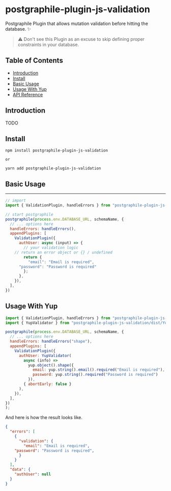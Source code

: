 # postgraphile-plugin-js-validation

Postgraphile Plugin that allows mutation validation before hitting the database. ✨

> ⚠️ Don't see this Plugin as an excuse to skip defining proper constraints in your database.

## Table of Contents
- [Introduction](#introduction)
- [Install](#install)
- [Basic Usage](#basic-usage)
- [Usage With Yup](#usage-with-yup)
- [API Reference](/docs/modules.md)



## Introduction
TODO

## Install

```
npm install postgraphile-plugin-js-validation

or 

yarn add postgraphile-plugin-js-validation
```

## Basic Usage
---



```javascript
// import
import { ValidationPlugin, handleErrors } from "postgraphile-plugin-js-validation";

// start postgraphile
postgraphile(process.env.DATABASE_URL, schemaName, {
  // ... options here
  handleErrors: handleErrors(),
  appendPlugins: [
    ValidationPlugin({
      authUser: async (input) => {
        // your validation logic
	// return an error object or {} / undefined
        return {
          "email": "Email is required",
	  "password": "Password is required"
        };
      },
    }),
  ],
})
```

## Usage With Yup

```javascript
import { ValidationPlugin, handleErrors } from "postgraphile-plugin-js-validation";
import { YupValidator } from "postgraphile-plugin-js-validation/dist/YupValidator";

postgraphile(process.env.DATABASE_URL, schemaName, {
  // ... options here
  handleErrors: handleErrors("shape"),
  appendPlugins: [
    ValidationPlugin({
      authUser: YupValidator(
        async (info) =>
          yup.object().shape({
            email: yup.string().email().required("Email is required"),
            password: yup.string().required("Password is required")
          }),
        { abortEarly: false }
      ),
    }),
  ],
})
);
```

And here is how the result looks like.

```json
{
  "errors": [
    {
      "validation": {
        "email": "Email is required",
	"password": "Password is required",
      }
    }
  ],
  "data": {
    "authUser": null
  }
}
```



